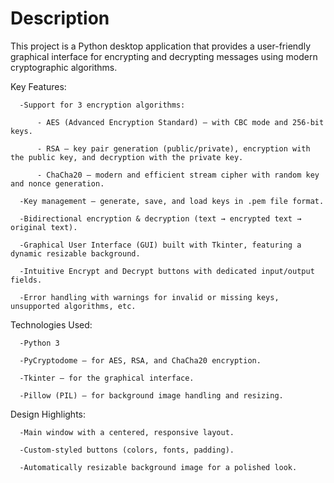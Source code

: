 # Description
This project is a Python desktop application that provides a user-friendly graphical interface for encrypting and decrypting messages using modern cryptographic algorithms.

Key Features:

      -Support for 3 encryption algorithms:
      
          - AES (Advanced Encryption Standard) – with CBC mode and 256-bit keys.
      
          - RSA – key pair generation (public/private), encryption with the public key, and decryption with the private key.
      
          - ChaCha20 – modern and efficient stream cipher with random key and nonce generation.
      
      -Key management – generate, save, and load keys in .pem file format.
      
      -Bidirectional encryption & decryption (text → encrypted text → original text).
      
      -Graphical User Interface (GUI) built with Tkinter, featuring a dynamic resizable background.
      
      -Intuitive Encrypt and Decrypt buttons with dedicated input/output fields.
      
      -Error handling with warnings for invalid or missing keys, unsupported algorithms, etc.

Technologies Used:

      -Python 3
    
      -PyCryptodome – for AES, RSA, and ChaCha20 encryption.
    
      -Tkinter – for the graphical interface.
    
      -Pillow (PIL) – for background image handling and resizing.

Design Highlights:

      -Main window with a centered, responsive layout.

      -Custom-styled buttons (colors, fonts, padding).
  
      -Automatically resizable background image for a polished look.
